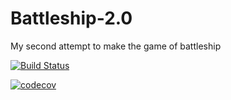 # Battleship-2.0
My second attempt to make the game of battleship

[![Build Status](https://travis-ci.com/s-merritt/Battleship2.0.svg?branch=develop)](https://travis-ci.org/s-merritt/Battleship-2.0) 

[![codecov](https://codecov.io/gh/s-merritt/Battleship-2.0/branch/develop/graph/badge.svg)](https://codecov.io/gh/s-merritt/Battleship-2.0)
